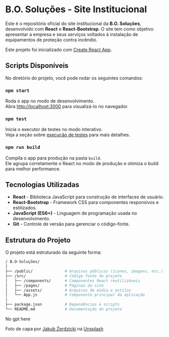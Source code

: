 # B.O. Soluções - Site Institucional

Este é o repositório oficial do site institucional da **B.O. Soluções**, desenvolvido com **React** e **React-Bootstrap**. O site tem como objetivo apresentar a empresa e seus serviços voltados à instalação de equipamentos de proteção contra incêndio.

Este projeto foi inicializado com [Create React App](https://github.com/facebook/create-react-app).

## Scripts Disponíveis

No diretório do projeto, você pode rodar os seguintes comandos:

### `npm start`

Roda o app no modo de desenvolvimento.\
Abra [http://localhost:3000](http://localhost:3000) para visualizá-lo no navegador.


### `npm test`

Inicia o executor de testes no modo interativo.\
Veja a seção sobre [execução de testes](https://facebook.github.io/create-react-app/docs/running-tests) para mais detalhes.

### `npm run build`

Compila o app para produção na pasta `build`.\
Ele agrupa corretamente o React no modo de produção e otimiza o build para melhor performance.


## Tecnologias Utilizadas

- **React** - Biblioteca JavaScript para construção de interfaces de usuário.
- **React-Bootstrap** - Framework CSS para componentes responsivos e estilizados.
- **JavaScript (ES6+)** - Linguagem de programação usada no desenvolvimento.
- **Git** - Controle de versão para gerenciar o código-fonte.

## Estrutura do Projeto

O projeto está estruturado da seguinte forma:

```bash
/ B.O-Soluções/
│
├── /public/              # Arquivos públicos (ícones, imagens, etc.)
├── /src/                 # Código fonte do projeto
│   ├── /components/      # Componentes React reutilizáveis
│   ├── /pages/           # Páginas do site
│   ├── /assets/          # Arquivos de mídia e estilos
│   └── App.js            # Componente principal da aplicação
│
├── package.json          # Dependências e scripts
└── README.md             # Documentação do projeto
```
 No gpt here

Foto de capa por [Jakub Żerdzicki](https://unsplash.com/pt-br/@jakubzerdzicki?utm_content=creditCopyText&utm_medium=referral&utm_source=unsplash) na [Unsplash](https://unsplash.com/pt-br/fotografias/uma-placa-vermelha-e-branca-em-uma-parede-de-concreto-T-y-hZzNXWA?utm_content=creditCopyText&utm_medium=referral&utm_source=unsplash)

  